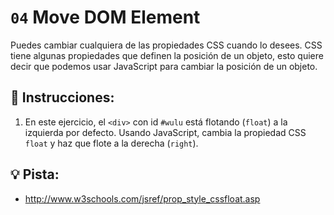 # `04` Move DOM Element 

Puedes cambiar cualquiera de las propiedades CSS cuando lo desees. CSS tiene algunas propiedades que definen la posición de un objeto, esto quiere decir que podemos usar JavaScript para cambiar la posición de un objeto.

## 📝 Instrucciones:

1. En este ejercicio, el `<div>` con id `#wulu` está flotando (`float`) a la izquierda por defecto. Usando JavaScript, cambia la propiedad CSS `float` y haz que flote a la derecha (`right`).

## 💡 Pista:

+ http://www.w3schools.com/jsref/prop_style_cssfloat.asp
